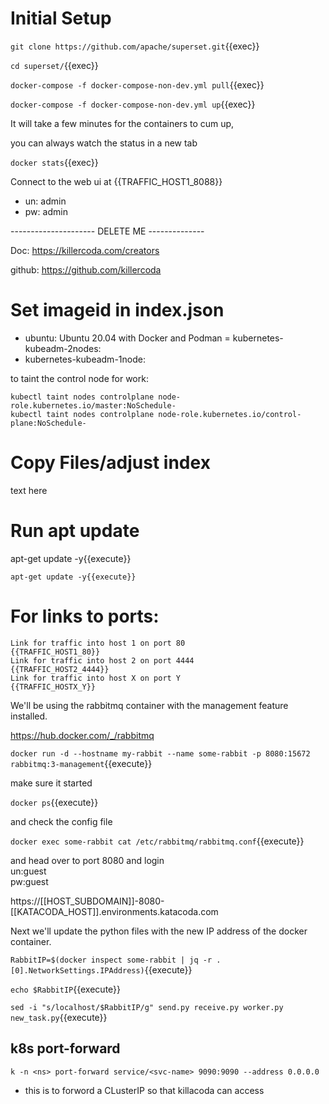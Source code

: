 
# Initial Setup

`git clone https://github.com/apache/superset.git`{{exec}}

`cd superset/`{{exec}}

`docker-compose -f docker-compose-non-dev.yml pull`{{exec}}

`docker-compose -f docker-compose-non-dev.yml up`{{exec}}

It will take a few minutes for the containers to cum up,

you can always watch the status in a new tab

`docker stats`{{exec}}



Connect to the web ui at {{TRAFFIC_HOST1_8088}}

 - un: admin
 - pw: admin




---------------------  DELETE ME --------------

Doc: https://killercoda.com/creators

github: https://github.com/killercoda

# Set imageid in index.json

- ubuntu: Ubuntu 20.04 with Docker and Podman
= kubernetes-kubeadm-2nodes: 
- kubernetes-kubeadm-1node:

to taint the control node for work:

```
kubectl taint nodes controlplane node-role.kubernetes.io/master:NoSchedule-
kubectl taint nodes controlplane node-role.kubernetes.io/control-plane:NoSchedule-
```


# Copy Files/adjust index

text here

# Run apt update

apt-get update -y{{execute}}

```apt-get update -y{{execute}}```


# For links to ports:

```
Link for traffic into host 1 on port 80
{{TRAFFIC_HOST1_80}}
Link for traffic into host 2 on port 4444
{{TRAFFIC_HOST2_4444}}
Link for traffic into host X on port Y
{{TRAFFIC_HOSTX_Y}}
```


We'll be using the rabbitmq container with the management feature installed.

https://hub.docker.com/_/rabbitmq

`docker run -d --hostname my-rabbit --name some-rabbit -p 8080:15672 rabbitmq:3-management`{{execute}}

make sure it started

`docker ps`{{execute}}

and check the config file

`docker exec some-rabbit cat /etc/rabbitmq/rabbitmq.conf`{{execute}}

and head over to port 8080 and login   
un:guest   
pw:guest  

https://[[HOST_SUBDOMAIN]]-8080-[[KATACODA_HOST]].environments.katacoda.com

Next we'll update the python files with the new IP address of the docker container.

`RabbitIP=$(docker inspect some-rabbit | jq -r .[0].NetworkSettings.IPAddress)`{{execute}}

`echo $RabbitIP`{{execute}}

`sed -i "s/localhost/$RabbitIP/g" send.py receive.py worker.py new_task.py`{{execute}}

## k8s port-forward

`k -n <ns> port-forward service/<svc-name> 9090:9090 --address 0.0.0.0`

- this is to forword a CLusterIP so that killacoda can access

